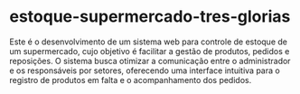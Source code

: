 # estoque-supermercado-tres-glorias
Este é o desenvolvimento de um sistema web para controle de estoque de um supermercado, cujo objetivo é facilitar a gestão de produtos, pedidos e reposições. O sistema busca otimizar a comunicação entre o administrador e os responsáveis por setores, oferecendo uma interface intuitiva para o registro de produtos em falta e o acompanhamento dos pedidos.